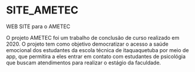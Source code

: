# SITE_AMETEC
WEB SITE para o AMETEC

O projeto AMETEC foi um trabalho de conclusão de curso realizado em 2020. O projeto tem como objetivo democratizar 
o acesso a saúde emocional dos estudantes da escola técnica de itaquaquetuba por meio de app, que permitira a eles entrar em contato com estudantes 
de psicológia que buscam atendimentos para realizar o estágio da faculdade. 
